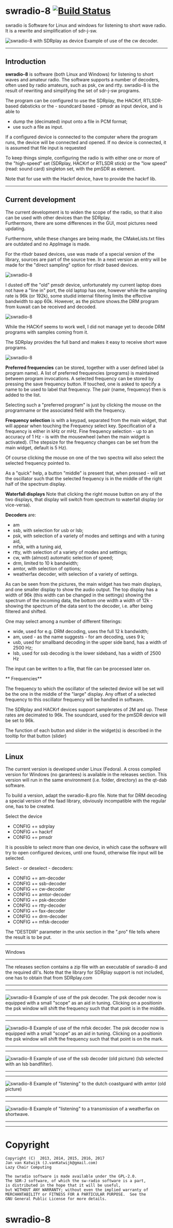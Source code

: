 # swradio-8 [![Build Status](https://travis-ci.org/JvanKatwijk/swradio-8.svg?branch=master)](https://travis-ci.org/JvanKatwijk/swradio-8)

swradio is  Software for Linux and windows for listening to short wave radio.
It is a rewrite and simplification of sdr-j-sw.

![swradio-8 with SDRplay as device](/swradio-cw.png?raw=true)
Example of use of the cw decoder.

------------------------------------------------------------------
Introduction
------------------------------------------------------------------

**swradio-8** is software (both Linux and Windows) for
listening to short waves and amateur radio.
The software supports a number of decoders,
often used by radio amateurs, such as psk, cw and rtty.
swradio-8 is the result of rewriting and simplifying the set
of sdr-j-sw programs.

The program can be configured to use the SDRplay,
the HACKrf, RTLSDR-based dabsticks or the - soundcard based - pmsdr
as input device, and is able to
* dump the (decimated) input onto a file in PCM format;
* use such a file as input.

If a configured device is connected to the computer where the program runs,
the device will be connected and opened. If no device is connected,
it is assumed that file input is requested

To keep things simple, configuring the radio is with either one or more
of the "high-speed" set (SDRplay, HACKrf or RTLSDR stick) or the "low speed"
(read: sound card) singleton set, with the pmSDR as element.

Note that for use with the Hackrf device,
have to provide the hackrf lib.

--------------------------------------------------------------------------
Current development
--------------------------------------------------------------------------

The current development is to widen the scope of the radio, so that
it also can be used with other devices than the SDRplay.  
Furthermore, there are  some differences in the GUI,
most pictures need updating.

Furthermore, while these changes are being made, the CMakeLists.txt
files are outdated and no AppImage is made.

For the rtlsdr based devices, use was made of a special version of the
library, sources are part of the source tree. 
In a next version an entry will be made for the "direct sampling" option
for rtlsdr based devices.

![swradio-8](/swradio-rtlsdr-drm.png?raw=true)

I dusted off the "old" pmsdr device, unfortunately my current laptop does
not have a "line in" port, the old laptop has one, however while the
sampling rate is 96k (or 192k), some studid internal filtering  limits
the effective bandwidth to app 60k. However, as the picture shows.the
DRM program from kuwait can be received and decoded.

![swradio-8](/swradio-pmsdr-drm.png?raw=true)

While the HACKrf seems to work well, I did not manage yet to
decode DRM programs with samples coming from it.

The SDRplay provides the full band and makes it easy to receive short wave
programs.

![swradio-8](/swradio-drm.png?raw=true)

**Preferred frequencies**
can be stored, together with a user defined label (a program name).
A list of preferred frequencies (programs) is
maintained between program invocations.
A selected frequency can be stored by pressing the save frequency button.
If touched, one is asked to specify a name to be used to label that frequency.
The pair (name, frequency) then is added to the list.

Selecting such a "preferred program" is just by clicking the mouse on 
the programname or the associated field with the frequency.

**Frequency selection**
is with a keypad, separated from the main widget,
that will appear when touching the Frequency select key.
Specification  of a frequency is either in kHz or mHz.
Fine frequency selection - up to an accuracy of 1 Hz - is with the
mousewheel (when the main widget is activated).
(The stepsize for the frequency changes can be set from the main widget, default is 5 Hz).

Of course clicking the mouse on one of the two spectra will also select the
selected frequency pointed to.

As a "quick" help, a button "middle" is present that, when pressed - will set the oscillator such
that the selected frequency is in the middle of the right half of the spectrum display.

**Waterfall displays**
Note that clicking the right mouse button on any of the two displays, that display will switch from spectrum
to waterfall display (or vice-versa).

**Decoders** are:
* am
* ssb, with selection for usb or lsb;
* psk, with selection of a variety of modes and settings and with a tuning aid,
* mfsk, with a tuning aid,
* rtty, with selection of a variety of modes and settings;
* cw, with (almost) automatic selection of speed;
* drm, limited to 10 k bandwidth;
* amtor, with selection of options;
* weatherfax decoder, with selection of a variety of settings.

As can be seen from the pictures, the main widget has two main displays,
and one smaller display to show the audio output.
The top display has a width of 96k (this width can be changed in the settings)
showing the spectrum of the incoming data,
the bottom one width a width of 12k -
showing the spectrum of the data sent to the decoder, i.e. after being
filtered and shifted.

One may select among a number of different filterings:
* wide, used for e.g. DRM decoding, uses the full 12 k bandwidth;
* am, used - as the name suggests - for am decoding, uses 9 k;
* usb, used for smallband decoding in the upper side band, has a width of 2500 Hz;
* lsb, used for ssb decoding is the lower sideband, has a width of 2500 Hz

The input can be written to a file, that file can be processed later on.

** Frequencies**

The frequency to which the oscillator of the selected device will be set will be
the one in the middle of the "large" display. Any offset of a selected
frequency to this oscillator frequency will be handled in software.

The SDRplay and HACKrf devices support samplerates of 2M and up.
These rates are decimated to 96k. The soundcard, used for the pmSDR
device will be set to 96k.

The function of each button and slider in the widget(s) is described in the
tooltip for that button (slider)

------------------------------------------------------------------
Linux
------------------------------------------------------------------

The current version is developed under Linux (Fedora). A cross compiled version
for Windows (no garantees) is available in the releases section.
This version will
run in the same environment (i.e. folder, directory) as the qt-dab software.

To build a version, adapt the swradio-8.pro file.
Note that for DRM decoding a special version of the faad library,
obviously incompatible with the regular one, has to be created.

Select the device

* CONFIG	+= sdrplay
* CONFIG	+= hackrf
* CONFIG	+= pmsdr

It is possible to select more than one device, in which case the
software will try to open configured devices, until one found, otherwise
file input will be selected.

Select - or deselect - decoders:
* CONFIG          += am-decoder
* CONFIG          += ssb-decoder
* CONFIG          += cw-decoder
* CONFIG          += amtor-decoder
* CONFIG          += psk-decoder
* CONFIG          += rtty-decoder
* CONFIG          += fax-decoder
* CONFIG          += drm-decoder
* CONFIG          += mfsk-decoder

The "DESTDIR" parameter in the unix section in the ".pro" file tells where the result is to be put.

-------------------------------------------------------------------------

Windows

-------------------------------------------------------------------------

The releases section contains a zip file with an executable of swradio-8 
and the required dll's. Note that the library for SDRplay support is not
included, one has to obtain that from SDRplay.com

-------------------------------------------------------------------------
--------------------------------------------------------------------------

![swradio-8](/swradio-psk.png?raw=true)
Example of use of the psk decoder. The psk decoder now is equipped with
a small "scope" as an aid in tuning. Clicking on a positionin the
psk window will shift the frequency such that that point is in the middle.

--------------------------------------------------------------------------
--------------------------------------------------------------------------

![swradio-8](/swradio-mfsk.png?raw=true)
Example of use of the mfsk decoder. The psk decoder now is equipped with
a small "scope" as an aid in tuning. Clicking on a positionin the
psk window will shift the frequency such that that point is on the mark.

--------------------------------------------------------------------------
--------------------------------------------------------------------------

![swradio-8](/Screenshot-swradio-4.png?raw=true)
Example of use of the ssb decoder (old picture) (lsb selected with an lsb bandfilter).

--------------------------------------------------------------------------
--------------------------------------------------------------------------

![swradio-8](/screenshot-amtor.png?raw=true)
Example of "listening" to the dutch coastguard with amtor (old picture)

--------------------------------------------------------------------------
----------------------------------------------------------------------

![swradio-8](/swradio-fax.png?raw=true)
Example of "listening" to a transmission of a weatherfax on shortwave.

--------------------------------------------------------------------------
--------------------------------------------------------------------------

# Copyright


	Copyright (C)  2013, 2014, 2015, 2016, 2017
	Jan van Katwijk (J.vanKatwijk@gmail.com)
	Lazy Chair Computing

	The swradio software is made available under the GPL-2.0.
	The SDR-J software, of which the sw-radio software is a part, 
	is distributed in the hope that it will be useful,
	but WITHOUT ANY WARRANTY; without even the implied warranty of
	MERCHANTABILITY or FITNESS FOR A PARTICULAR PURPOSE.  See the
	GNU General Public License for more details.

# swradio-8
